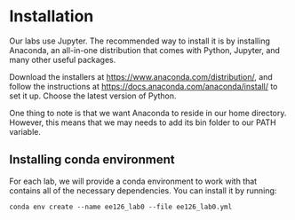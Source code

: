 # Installation

Our labs use Jupyter. The recommended way to install it is by installing
Anaconda, an all-in-one distribution that comes with Python, Jupyter, and many
other useful packages.

Download the installers at https://www.anaconda.com/distribution/, and follow
the instructions at https://docs.anaconda.com/anaconda/install/ to set it up.
Choose the latest version of Python.

One thing to note is that we want Anaconda to reside in our home directory.
However, this means that we may needs to add its bin folder to our PATH
variable.

## Installing conda environment

For each lab, we will provide a conda environment to work with that contains
all of the necessary dependencies. You can install it by running:

```
conda env create --name ee126_lab0 --file ee126_lab0.yml
```

